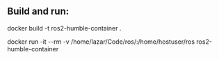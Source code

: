 ## Build and run:

docker build -t ros2-humble-container .

docker run -it --rm  -v /home/lazar/Code/ros/:/home/hostuser/ros   ros2-humble-container

